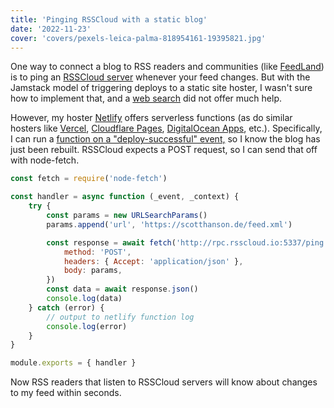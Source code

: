 ```yaml
---
title: 'Pinging RSSCloud with a static blog'
date: '2022-11-23'
cover: 'covers/pexels-leica-palma-818954161-19395821.jpg'
---
```


One way to connect a blog to RSS readers and communities (like [FeedLand](http://feedland.org)) is to ping an [RSSCloud server](http://rpc.rsscloud.io:5337/docs) whenever your feed changes. But with the Jamstack model of triggering deploys to a static site hoster, I wasn't sure how to implement that, and a [web search](https://duckduckgo.com/?q=jamstack+rsscloud) did not offer much help.

However, my hoster [Netlify](https://www.netlify.com/) offers serverless functions (as do similar hosters like [Vercel](https://vercel.com/), [Cloudflare Pages](https://pages.cloudflare.com/), [DigitalOcean Apps](https://www.digitalocean.com/products/app-platform), etc.). Specifically, I can run a [function on a "deploy-successful" event,](https://docs.netlify.com/functions/trigger-on-events/) so I know the blog has just been rebuilt. RSSCloud expects a POST request, so I can send that off with node-fetch.

```js
const fetch = require('node-fetch')

const handler = async function (_event, _context) {
    try {
        const params = new URLSearchParams()
        params.append('url', 'https://scotthanson.de/feed.xml')

        const response = await fetch('http://rpc.rsscloud.io:5337/ping', {
            method: 'POST',
            headers: { Accept: 'application/json' },
            body: params,
        })
        const data = await response.json()
        console.log(data)
    } catch (error) {
        // output to netlify function log
        console.log(error)
    }
}

module.exports = { handler }
```

Now RSS readers that listen to RSSCloud servers will know about changes to my feed within seconds.
